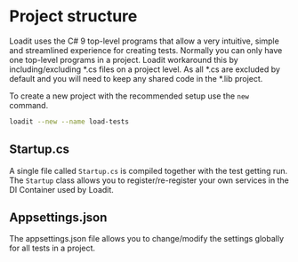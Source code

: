 # Project structure
Loadit uses the C# 9 top-level programs that allow a very intuitive, simple and streamlined experience for creating tests.
Normally you can only have one top-level programs in a project. Loadit workaround this by including/excluding *.cs files on a project level.
As all *.cs are excluded by default and you will need to keep any shared code in the *.lib project.

To create a new project with the recommended setup use the `new` command.

```bash
loadit --new --name load-tests
```

## Startup.cs
A single file called `Startup.cs` is compiled together with the test getting run.
The `Startup` class allows you to register/re-register your own services in the DI Container used by Loadit.

## Appsettings.json

The appsettings.json file allows you to change/modify the settings globally for all tests in a project.